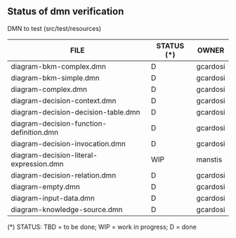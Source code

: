 Status of dmn verification
--------------------------


DMN to test (src/test/resources)

| FILE  | STATUS (*) | OWNER |
|---|---|---|
|diagram-bkm-complex.dmn|D|gcardosi|
|diagram-bkm-simple.dmn|D|gcardosi|
|diagram-complex.dmn|D|gcardosi|
|diagram-decision-context.dmn|D|gcardosi|
|diagram-decision-decision-table.dmn|D|gcardosi|
|diagram-decision-function-definition.dmn|D|gcardosi|
|diagram-decision-invocation.dmn|D|gcardosi|
|diagram-decision-literal-expression.dmn|WIP|manstis|
|diagram-decision-relation.dmn|D|gcardosi|
|diagram-empty.dmn|D|gcardosi|
|diagram-input-data.dmn|D|gcardosi|
|diagram-knowledge-source.dmn|D|gcardosi|

(*) STATUS: TBD = to be done; WIP = work in progress; D = done

